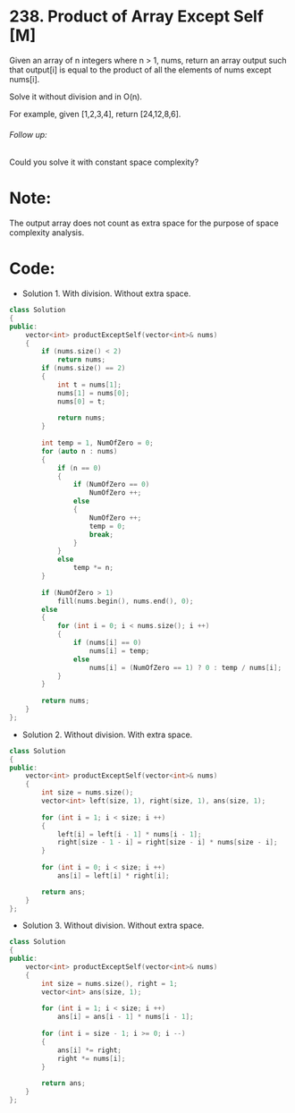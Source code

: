 # 238. Product of Array Except Self [M]
Given an array of n integers where n > 1, nums, return an array output such that output[i] is equal to the product of all the elements of nums except nums[i].

Solve it without division and in O(n).

For example, given [1,2,3,4], return [24,12,8,6].

###### Follow up:
Could you solve it with constant space complexity?

# Note: 
The output array does not count as extra space for the purpose of space complexity analysis.

# Code:
- Solution 1. With division. Without extra space.
```c++
class Solution 
{
public:
    vector<int> productExceptSelf(vector<int>& nums) 
    {
        if (nums.size() < 2)    
            return nums;
        if (nums.size() == 2)    
        {
            int t = nums[1];
            nums[1] = nums[0];
            nums[0] = t;
            
            return nums;
        }
            
        int temp = 1, NumOfZero = 0;
        for (auto n : nums)
        {
            if (n == 0)
            {
                if (NumOfZero == 0)
                    NumOfZero ++;
                else
                {
                    NumOfZero ++;
                    temp = 0;
                    break;
                }
            }
            else
                temp *= n;
        }
        
        if (NumOfZero > 1)
            fill(nums.begin(), nums.end(), 0);
        else
        {
            for (int i = 0; i < nums.size(); i ++)
            {
                if (nums[i] == 0)
                    nums[i] = temp;
                else
                    nums[i] = (NumOfZero == 1) ? 0 : temp / nums[i];
            }
        }
            
        return nums;
    }
};
````
- Solution 2. Without division. With extra space.
```c++
class Solution 
{
public:
    vector<int> productExceptSelf(vector<int>& nums) 
    {
        int size = nums.size();
        vector<int> left(size, 1), right(size, 1), ans(size, 1);
        
        for (int i = 1; i < size; i ++)
        {
            left[i] = left[i - 1] * nums[i - 1];
            right[size - 1 - i] = right[size - i] * nums[size - i];
        }
        
        for (int i = 0; i < size; i ++)
            ans[i] = left[i] * right[i];

        return ans;
    }
};
```
- Solution 3. Without division. Without extra space.
```c++
class Solution 
{
public:
    vector<int> productExceptSelf(vector<int>& nums) 
    {
        int size = nums.size(), right = 1;
        vector<int> ans(size, 1);
        
        for (int i = 1; i < size; i ++)
            ans[i] = ans[i - 1] * nums[i - 1];
        
        for (int i = size - 1; i >= 0; i --)
        {
            ans[i] *= right;
            right *= nums[i];
        }
        
        return ans;
    }
};
```
